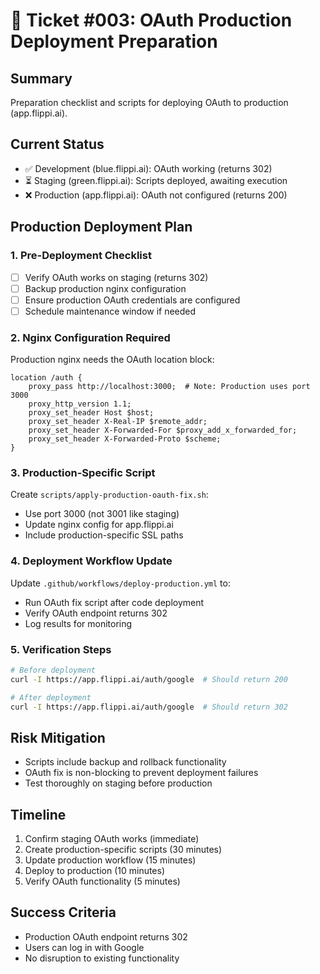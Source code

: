 # 🎫 Ticket #003: OAuth Production Deployment Preparation

## Summary
Preparation checklist and scripts for deploying OAuth to production (app.flippi.ai).

## Current Status
- ✅ Development (blue.flippi.ai): OAuth working (returns 302)
- ⏳ Staging (green.flippi.ai): Scripts deployed, awaiting execution
- ❌ Production (app.flippi.ai): OAuth not configured (returns 200)

## Production Deployment Plan

### 1. Pre-Deployment Checklist
- [ ] Verify OAuth works on staging (returns 302)
- [ ] Backup production nginx configuration
- [ ] Ensure production OAuth credentials are configured
- [ ] Schedule maintenance window if needed

### 2. Nginx Configuration Required
Production nginx needs the OAuth location block:
```nginx
location /auth {
    proxy_pass http://localhost:3000;  # Note: Production uses port 3000
    proxy_http_version 1.1;
    proxy_set_header Host $host;
    proxy_set_header X-Real-IP $remote_addr;
    proxy_set_header X-Forwarded-For $proxy_add_x_forwarded_for;
    proxy_set_header X-Forwarded-Proto $scheme;
}
```

### 3. Production-Specific Script
Create `scripts/apply-production-oauth-fix.sh`:
- Use port 3000 (not 3001 like staging)
- Update nginx config for app.flippi.ai
- Include production-specific SSL paths

### 4. Deployment Workflow Update
Update `.github/workflows/deploy-production.yml` to:
- Run OAuth fix script after code deployment
- Verify OAuth endpoint returns 302
- Log results for monitoring

### 5. Verification Steps
```bash
# Before deployment
curl -I https://app.flippi.ai/auth/google  # Should return 200

# After deployment
curl -I https://app.flippi.ai/auth/google  # Should return 302
```

## Risk Mitigation
- Scripts include backup and rollback functionality
- OAuth fix is non-blocking to prevent deployment failures
- Test thoroughly on staging before production

## Timeline
1. Confirm staging OAuth works (immediate)
2. Create production-specific scripts (30 minutes)
3. Update production workflow (15 minutes)
4. Deploy to production (10 minutes)
5. Verify OAuth functionality (5 minutes)

## Success Criteria
- Production OAuth endpoint returns 302
- Users can log in with Google
- No disruption to existing functionality